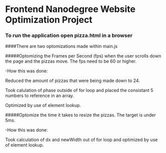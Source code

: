 # Frontend Nanodegree Website Optimization Project
### To run the application open pizza.html in a browser

####There are two optomizations made within main.js

#####Optomizing the Frames per Second (fps) when the user scrolls down the page and the pizzas move. The fps need to be 60 or higher.

-How this was done:

Reduced the amount of pizzas that were being made down to 24.

Took calulation of phase outside of for loop and placed the consistant 5 numbers to reference in an array.

Optimized by use of element lookup.

#####Optomize the time it takes to resize the pizzas. The target is under 5ms.

-How this was done:

Took calculation of dx and newWidth out of for loop and optimized by use of element lookup.
